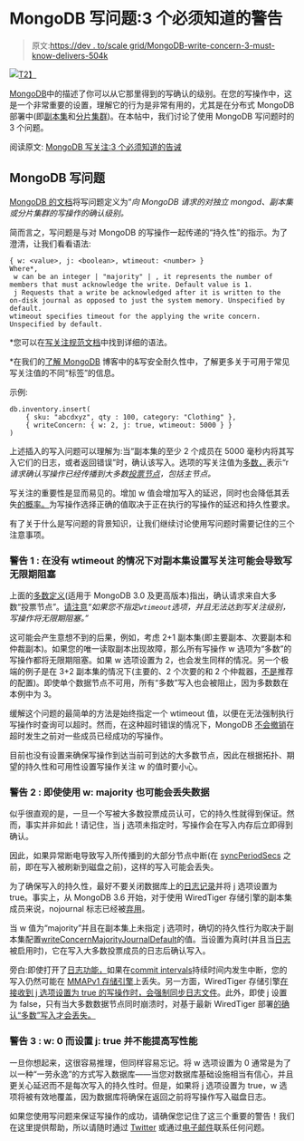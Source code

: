 # MongoDB 写问题:3 个必须知道的警告

> 原文:[https://dev . to/scale grid/MongoDB-write-concern-3-must-know-delivers-504k](https://dev.to/scalegrid/mongodb-write-concern-3-must-know-caveats-504k)

[![](../Images/a2fee10757044ded8b8c7a100f8d90b2.png)T2】](https://res.cloudinary.com/practicaldev/image/fetch/s--Dtgv-OGE--/c_limit%2Cf_auto%2Cfl_progressive%2Cq_auto%2Cw_880/https://uploads.disquscdn.com/images/125e5ddc69932d0f2b8972bd59962a00965e6cb6ed359e27007570ff88239555.png)

[MongoDB](https://scalegrid.io/mongodb.html)中的描述了你可以从它那里得到的写确认的级别。在您的写操作中，这是一个非常重要的设置，理解它的行为是非常有用的，尤其是在分布式 MongoDB 部署中(即[副本集](https://docs.mongodb.com/manual/reference/glossary/#term-replica-set)和[分片集群](https://docs.mongodb.com/manual/reference/glossary/#term-sharded-cluster))。在本帖中，我们讨论了使用 MongoDB 写问题时的 3 个问题。

阅读原文: [MongoDB 写关注:3 个必须知道的告诫](https://scalegrid.io/blog/mongodb-write-concern-3-must-know-caveats/)

## MongoDB 写问题

[MongoDB 的文档](https://docs.mongodb.com/manual/reference/write-concern/)将写问题定义为“*向 MongoDB 请求的对独立 mongod、副本集或分片集群的写操作的确认级别。*

简而言之，写问题是与对 MongoDB 的写操作一起传递的“持久性”的指示。为了澄清，让我们看看语法:

```
{ w: <value>, j: <boolean>, wtimeout: <number> }
Where*,
 w can be an integer | "majority" | , it represents the number of members that must acknowledge the write. Default value is 1.
 j Requests that a write be acknowledged after it is written to the on-disk journal as opposed to just the system memory. Unspecified by default.
wtimeout specifies timeout for the applying the write concern. Unspecified by default.
```

*您可以在[写关注规范文档](https://docs.mongodb.com/manual/reference/write-concern/#write-concern-specification)中找到详细的语法。

*在我们的[了解 MongoDB](https://scalegrid.io/blog/understanding-durability-write-safety-in-mongodb/) 博客中的&写安全耐久性中，了解更多关于可用于常见写关注值的不同“标签”的信息。

示例:

```
db.inventory.insert(
    { sku: "abcdxyz", qty : 100, category: "Clothing" },
    { writeConcern: { w: 2, j: true, wtimeout: 5000 } }
)
```

上述插入的写入问题可以理解为:当“副本集的至少 2 个成员在 5000 毫秒内将其写入它们的日志，或者返回错误”时，确认该写入。选项的写关注值为[多数，](https://docs.mongodb.com/manual/reference/write-concern/#writeconcern._dq_majority_dq_)表示“r *请求确认写操作已经传播到大多数[投票节点](https://docs.mongodb.com/manual/reference/write-concern/#majority-definition)，包括主节点。*

写关注的重要性是显而易见的。增加 w 值会增加写入的延迟，同时也会降低其丢失[的概率。](https://docs.mongodb.com/manual/core/replica-set-rollbacks/)为写操作选择正确的值取决于正在执行的写操作的延迟和持久性要求。

有了关于什么是写问题的背景知识，让我们继续讨论使用写问题时需要记住的三个注意事项。

### 警告 1 : 在没有 wtimeout 的情况下对副本集设置写关注可能会导致写无限期阻塞

上面的[多数定义](https://docs.mongodb.com/manual/reference/write-concern/#majority-definition)(适用于 MongoDB 3.0 及更高版本)指出，确认请求来自大多数“投票节点”。[请注意](https://docs.mongodb.com/manual/reference/write-concern/#wtimeout)*“如果您不指定`wtimeout`选项，并且无法达到写关注级别，写操作将无限期阻塞。”*

这可能会产生意想不到的后果，例如，考虑 2+1 副本集(即主要副本、次要副本和仲裁副本)。如果您的唯一读取副本出现故障，那么所有写操作 w 选项为“多数”的写操作都将无限期阻塞。如果 w 选项设置为 2，也会发生同样的情况。另一个极端的例子是在 3+2 副本集的情况下(主要的、2 个次要的和 2 个仲裁器，[不是](https://docs.mongodb.com/manual/tutorial/add-replica-set-arbiter/#add-an-arbiter)推荐的配置)。即使单个数据节点不可用，所有“多数”写入也会被阻止，因为多数数在本例中为 3。

缓解这个问题的最简单的方法是始终指定一个 wtimeout 值，以便在无法强制执行写操作时查询可以超时。然而，在这种超时错误的情况下，MongoDB [不会撤销](https://docs.mongodb.com/manual/reference/write-concern/#wtimeout)在超时发生之前对一些成员已经成功的写操作。

目前也没有设置来确保写操作到达当前可到达的大多数节点，因此在根据拓扑、期望的持久性和可用性设置写操作关注 w 的值时要小心。

### 警告 2 : 即使使用 w: majority 也可能会丢失数据

似乎很直观的是，一旦一个写被大多数投票成员认可，它的持久性就得到保证。然而，事实并非如此！请记住，当 j 选项未指定时，写操作会在写入内存后立即得到确认。

因此，如果异常断电导致写入所传播到的大部分节点中断(在 [syncPeriodSecs](https://docs.mongodb.com/manual/reference/configuration-options/#storage.syncPeriodSecs) 之前，即在写入被刷新到磁盘之前)，这样的写入可能会丢失。

为了确保写入的持久性，最好不要关闭数据库上的[日志记录](https://docs.mongodb.com/manual/core/journaling/)并将 j 选项设置为 true。事实上，从 MongoDB 3.6 开始，对于使用 WiredTiger 存储引擎的副本集成员来说，nojournal 标志已经被[弃用](https://docs.mongodb.com/manual/reference/program/mongod/#cmdoption-mongod-nojournal)。

当 w 值为“majority”并且在副本集上未指定 j 选项时，确切的持久性行为取决于副本集配置[writeConcernMajorityJournalDefault](https://docs.mongodb.com/manual/reference/replica-configuration/#rsconf.writeConcernMajorityJournalDefault)的值。当设置为真时(并且当[日志](https://docs.mongodb.com/manual/core/journaling/)被启用时)，它在写入大多数投票成员的日志后确认写入。

旁白:即使打开了[日志功能，](https://scalegrid.io/blog/should-you-enable-mongodb-journalling/)如果在[commit intervals](https://docs.mongodb.com/manual/reference/configuration-options/#storage.journal.commitIntervalMs)持续时间内发生中断，您的写入仍然可能在 [MMAPv1 存储引擎](https://docs.mongodb.com/manual/core/journaling/#journaling-and-the-mmapv1-storage-engine)上丢失。另一方面，WiredTiger 存储引擎[在接收到 j 选项设置为 true 的写操作时，会强制同步日志文件](https://docs.mongodb.com/manual/core/journaling/#journaling-process)。此外，即使 j 设置为 false，只有当大多数数据节点同时崩溃时，对基于最新 WiredTiger 部署[的确认“多数”写入才会丢失。](https://docs.mongodb.com/manual/core/journaling/#journaling-process)

### 警告 3 : w: 0 而设置 j: true 并不能提高写性能

一旦你想起来，这很容易推理，但同样容易忘记。将 w 选项设置为 0 通常是为了以一种“一劳永逸”的方式写入数据库——当您对数据库基础设施相当有信心，并且更关心延迟而不是每次写入的持久性时。但是，如果将 j 选项设置为 true，w 选项将被有效地覆盖，因为数据库将确保在返回之前将写操作写入磁盘日志。

如果您使用写问题来保证写操作的成功，请确保您记住了这三个重要的警告！我们在这里提供帮助，所以请随时通过 [Twitter](https://twitter.com/scalegridio) 或通过[电子邮件](mailto:support@scalegrid.io)联系任何问题。